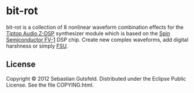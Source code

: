 # bit-rot

bit-rot is a collection of 8 nonlinear waveform combination effects for the [Tiptop Audio Z-DSP](http://www.tiptopaudio.com/zdsp.php) synthesizer module which is based on the [Spin Semiconductor FV-1](http://spinsemi.com/) DSP chip. Create new complex waveforms, add digital harshness or simply [FSU](http://www.urbandictionary.com/define.php?term=FSU).


## License

Copyright © 2012 Sebastian Gutsfeld. Distributed under the Eclipse Public License. See the file COPYING.html.
